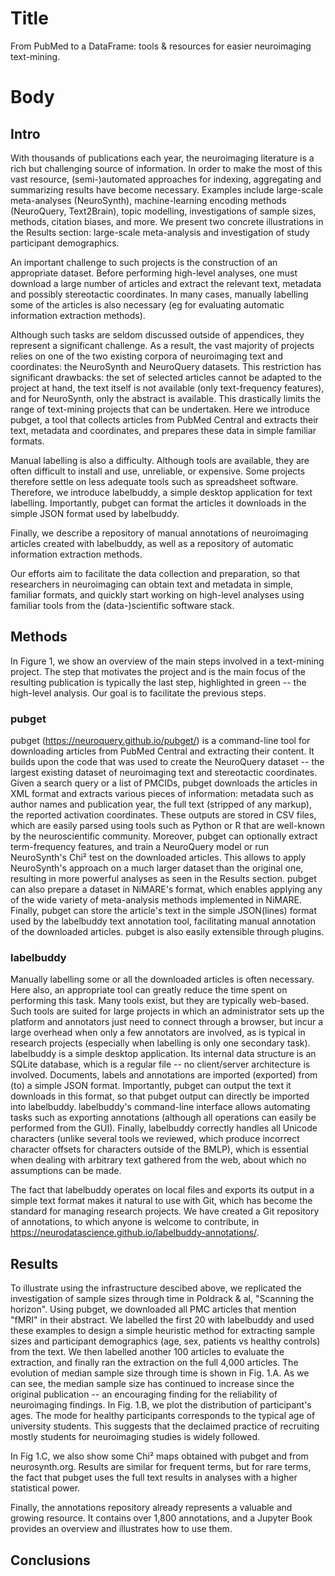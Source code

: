 # Title

From PubMed to a DataFrame: tools & resources for easier neuroimaging text-mining.

# Body

## Intro
With thousands of publications each year, the neuroimaging literature is a rich but challenging source of information. 
In order to make the most of this vast resource, (semi-)automated approaches for indexing, aggregating and summarizing results have become necessary.
Examples include large-scale meta-analyses (NeuroSynth), machine-learning encoding methods (NeuroQuery, Text2Brain), topic modelling, investigations of sample sizes, methods, citation biases, and more.
We present two concrete illustrations in the Results section: large-scale meta-analysis and investigation of study participant demographics.

An important challenge to such projects is the construction of an appropriate dataset.
Before performing high-level analyses, one must download a large number of articles and extract the relevant text, metadata and possibly stereotactic coordinates.
In many cases, manually labelling some of the articles is also necessary (eg for evaluating automatic information extraction methods).

Although such tasks are seldom discussed outside of appendices, they represent a significant challenge.
As a result, the vast majority of projects relies on one of the two existing corpora of neuroimaging text and coordinates: the NeuroSynth and NeuroQuery datasets.
This restriction has significant drawbacks: the set of selected articles cannot be adapted to the project at hand, the text itself is not available (only text-frequency features), and for NeuroSynth, only the abstract is available.
This drastically limits the range of text-mining projects that can be undertaken.
Here we introduce pubget, a tool that collects articles from PubMed Central and extracts their text, metadata and coordinates, and prepares these data in simple familiar formats.

Manual labelling is also a difficulty.
Although tools are available, they are often difficult to install and use, unreliable, or expensive.
Some projects therefore settle on less adequate tools such as spreadsheet software.
Therefore, we introduce labelbuddy, a simple desktop application for text labelling.
Importantly, pubget can format the articles it downloads in the simple JSON format used by labelbuddy.

Finally, we describe a repository of manual annotations of neuroimaging articles created with labelbuddy, as well as a repository of automatic information extraction methods.

Our efforts aim to facilitate the data collection and preparation, so that researchers in neuroimaging can obtain text and metadata in simple, familiar formats, and quickly start working on high-level analyses using familiar tools from the (data-)scientific software stack.

## Methods

In Figure 1, we show an overview of the main steps involved in a text-mining project.
The step that motivates the project and is the main focus of the resulting publication is typically the last step, highlighted in green -- the high-level analysis.
Our goal is to facilitate the previous steps.

### pubget

pubget (https://neuroquery.github.io/pubget/) is a command-line tool for downloading articles from PubMed Central and extracting their content.
It builds upon the code that was used to create the NeuroQuery dataset -- the largest existing dataset of neuroimaging text and stereotactic coordinates.
Given a search query or a list of PMCIDs, pubget downloads the articles in XML format and extracts various pieces of information: metadata such as author names and publication year, the full text (stripped of any markup), the reported activation coordinates.
These outputs are stored in CSV files, which are easily parsed using tools such as Python or R that are well-known by the neuroscientific community.
Moreover, pubget can optionally extract term-frequency features, and train a NeuroQuery model or run NeuroSynth's Chi² test on the downloaded articles.
This allows to apply NeuroSynth's approach on a much larger dataset than the original one, resulting in more powerful analyses as seen in the Results section.
pubget can also prepare a dataset in NiMARE's format, which enables applying any of the wide variety of meta-analysis methods implemented in NiMARE.
Finally, pubget can store the article's text in the simple JSON(lines) format used by the labelbuddy text annotation tool, facilitating manual annotation of the downloaded articles.
pubget is also easily extensible through plugins.


### labelbuddy

Manually labelling some or all the downloaded articles is often necessary.
Here also, an appropriate tool can greatly reduce the time spent on performing this task.
Many tools exist, but they are typically web-based. 
Such tools are suited for large projects in which an administrator sets up the platform and annotators just need to connect through a browser, but incur a large overhead when only a few annotators are involved, as is typical in research projects (especially when labelling is only one secondary task).
labelbuddy is a simple desktop application.
Its internal data structure is an SQLite database, which is a regular file -- no client/server architecture is involved.
Documents, labels and annotations are imported (exported) from (to) a simple JSON format.
Importantly, pubget can output the text it downloads in this format, so that pubget output can directly be imported into labelbuddy.
labelbuddy's command-line interface allows automating tasks such as exporting annotations (although all operations can easily be performed from the GUI).
Finally, labelbuddy correctly handles all Unicode characters (unlike several tools we reviewed, which produce incorrect character offsets for characters outside of the BMLP), which is essential when dealing with arbitrary text gathered from the web, about which no assumptions can be made.

The fact that labelbuddy operates on local files and exports its output in a simple text format makes it natural to use with Git, which has become the standard for managing research projects.
We have created a Git repository of annotations, to which anyone is welcome to contribute, in https://neurodatascience.github.io/labelbuddy-annotations/.

## Results

To illustrate using the infrastructure descibed above, we replicated the investigation of sample sizes through time in Poldrack & al, "Scanning the horizon". 
Using pubget, we downloaded all PMC articles that mention "fMRI" in their abstract.
We labelled the first 20 with labelbuddy and used these examples to design a simple heuristic method for extracting sample sizes and participant demographics (age, sex, patients vs healthy controls) from the text.
We then labelled another 100 articles to evaluate the extraction, and finally ran the extraction on the full 4,000 articles.
The evolution of median sample size through time is shown in Fig. 1.A.
As we can see, the median sample size has continued to increase since the original publication -- an encouraging finding for the reliability of neuroimaging findings.
In Fig. 1.B, we plot the distribution of participant's ages.
The mode for healthy participants corresponds to the typical age of university students.
This suggests that the declaimed practice of recruiting mostly students for neuroimaging studies is widely followed.

In Fig 1.C, we also show some Chi² maps obtained with pubget and from neurosynth.org.
Results are similar for frequent terms, but for rare terms, the fact that pubget uses the full text results in analyses with a higher statistical power.

Finally, the annotations repository already represents a valuable and growing resource.
It contains over 1,800 annotations, and a Jupyter Book provides an overview and illustrates how to use them.

## Conclusions
